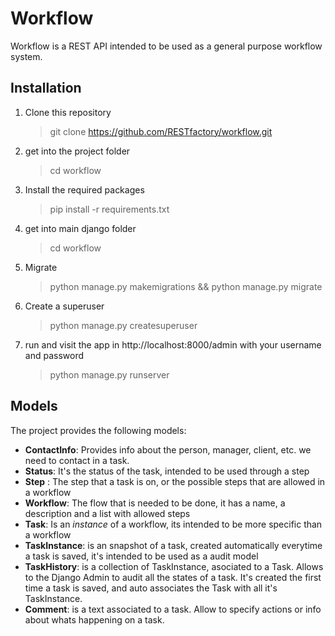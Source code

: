 # Workflow
Workflow is a REST API intended to be used as a general purpose workflow system.

## Installation
1. Clone this repository
	> git clone https://github.com/RESTfactory/workflow.git

2. get into the project folder
	> cd workflow

3. Install the required packages
	> pip install -r requirements.txt

4. get into main django folder
	> cd workflow

5. Migrate
	> python manage.py makemigrations && python manage.py migrate

6. Create a superuser
	> python manage.py createsuperuser

7. run and visit the app in http://localhost:8000/admin with your username and password
	> python manage.py runserver

## Models
The project provides the following models:
- **ContactInfo**: Provides info about the person, manager, client, etc. we need to contact in a task.
- **Status**: It's the status of the task, intended to be used through a step
- **Step** : The step that a task is on, or the possible steps that are allowed in a workflow
- **Workflow**: The flow that is needed to be done, it has a name, a description and a list with allowed steps
- **Task**: Is an *instance* of a workflow, its intended to be more specific than a workflow
- **TaskInstance**: is an snapshot of a task, created automatically everytime a task is saved, it's intended to be used as a audit model
- **TaskHistory**: is a collection of TaskInstance, asociated to a Task. Allows to the Django Admin to audit all the states of a task. It's created the first time a task is saved, and auto associates the Task with all it's TaskInstance.
- **Comment**: is a text associated to a task. Allow to specify actions or info about whats happening on a task.
